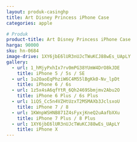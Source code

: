 ```yaml
---
layout: produk-casinghp
title: Art Disney Princess iPhone Case
categories: apple

# Produk
product-title: Art Disney Princess iPhone Case
harga: 90000
sku: hn-0684
image-drive: 1XY6jbE6lUR3nUJcTWuKCJ88wEs_UApLY
gallery:
  - url: 1_hMjyPxhIx7rv0mPG38YUmW4DrO8kJDE
    title: iPhone 5 / 5s / SE
  - url: 1u2OaoEqPhziW6C4M55lBgKk0-Nv_lpDt
    title: iPhone 6 / 6s
  - url: 1z5x4sA6qfYtR_6Qh2469Sbmjmv2Abu2O
    title: iPhone 6 Plus / 6s Plus
  - url: 1iQS_Cc5n4VZHtUzxT2MSMAXb3JclsxoU
    title: iPhone 7 / 8
  - url: 1KWnpWSHNB871Z4sFyxjKneQ2uAafbXXu
    title: iPhone 7 Plus / 8 Plus
  - url: 1XY6jbE6lUR3nUJcTWuKCJ88wEs_UApLY
    title: iPhone X
---
```


